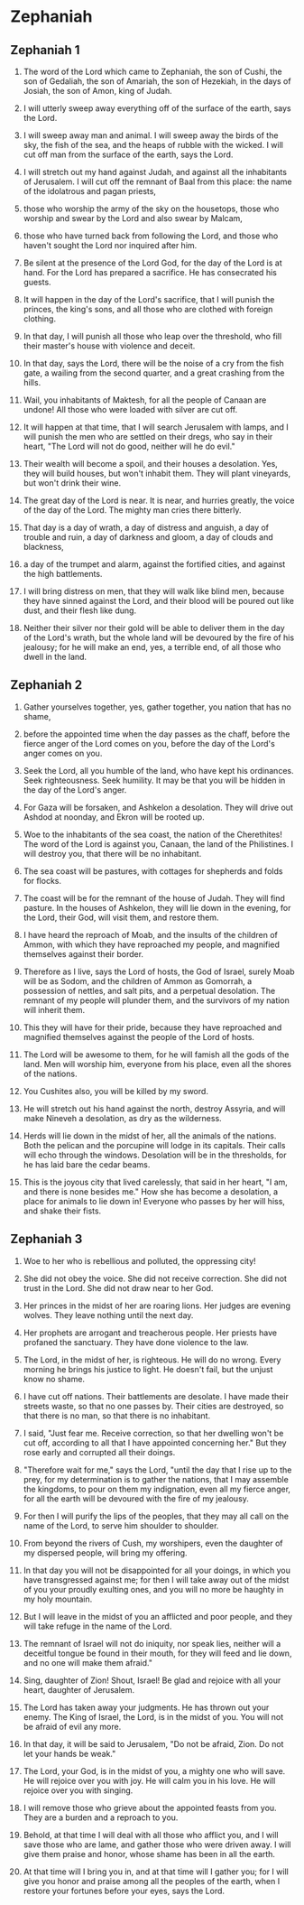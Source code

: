 # Zephaniah

## Zephaniah 1

1. The word of the Lord which came to Zephaniah, the son of Cushi, the son of Gedaliah, the son of Amariah, the son of Hezekiah, in the days of Josiah, the son of Amon, king of Judah.

2. I will utterly sweep away everything off of the surface of the earth, says the Lord.

3. I will sweep away man and animal. I will sweep away the birds of the sky, the fish of the sea, and the heaps of rubble with the wicked. I will cut off man from the surface of the earth, says the Lord.

4. I will stretch out my hand against Judah, and against all the inhabitants of Jerusalem. I will cut off the remnant of Baal from this place: the name of the idolatrous and pagan priests,

5. those who worship the army of the sky on the housetops, those who worship and swear by the Lord and also swear by Malcam,

6. those who have turned back from following the Lord, and those who haven't sought the Lord nor inquired after him.

7. Be silent at the presence of the Lord God, for the day of the Lord is at hand. For the Lord has prepared a sacrifice. He has consecrated his guests.

8. It will happen in the day of the Lord's sacrifice, that I will punish the princes, the king's sons, and all those who are clothed with foreign clothing.

9. In that day, I will punish all those who leap over the threshold, who fill their master's house with violence and deceit.

10. In that day, says the Lord, there will be the noise of a cry from the fish gate, a wailing from the second quarter, and a great crashing from the hills.

11. Wail, you inhabitants of Maktesh, for all the people of Canaan are undone! All those who were loaded with silver are cut off.

12. It will happen at that time, that I will search Jerusalem with lamps, and I will punish the men who are settled on their dregs, who say in their heart, "The Lord will not do good, neither will he do evil."

13. Their wealth will become a spoil, and their houses a desolation. Yes, they will build houses, but won't inhabit them. They will plant vineyards, but won't drink their wine.

14. The great day of the Lord is near. It is near, and hurries greatly, the voice of the day of the Lord. The mighty man cries there bitterly.

15. That day is a day of wrath, a day of distress and anguish, a day of trouble and ruin, a day of darkness and gloom, a day of clouds and blackness,

16. a day of the trumpet and alarm, against the fortified cities, and against the high battlements.

17. I will bring distress on men, that they will walk like blind men, because they have sinned against the Lord, and their blood will be poured out like dust, and their flesh like dung.

18. Neither their silver nor their gold will be able to deliver them in the day of the Lord's wrath, but the whole land will be devoured by the fire of his jealousy; for he will make an end, yes, a terrible end, of all those who dwell in the land.

## Zephaniah 2

1. Gather yourselves together, yes, gather together, you nation that has no shame,

2. before the appointed time when the day passes as the chaff, before the fierce anger of the Lord comes on you, before the day of the Lord's anger comes on you.

3. Seek the Lord, all you humble of the land, who have kept his ordinances. Seek righteousness. Seek humility. It may be that you will be hidden in the day of the Lord's anger.

4. For Gaza will be forsaken, and Ashkelon a desolation. They will drive out Ashdod at noonday, and Ekron will be rooted up.

5. Woe to the inhabitants of the sea coast, the nation of the Cherethites! The word of the Lord is against you, Canaan, the land of the Philistines. I will destroy you, that there will be no inhabitant.

6. The sea coast will be pastures, with cottages for shepherds and folds for flocks.

7. The coast will be for the remnant of the house of Judah. They will find pasture. In the houses of Ashkelon, they will lie down in the evening, for the Lord, their God, will visit them, and restore them.

8. I have heard the reproach of Moab, and the insults of the children of Ammon, with which they have reproached my people, and magnified themselves against their border.

9. Therefore as I live, says the Lord of hosts, the God of Israel, surely Moab will be as Sodom, and the children of Ammon as Gomorrah, a possession of nettles, and salt pits, and a perpetual desolation. The remnant of my people will plunder them, and the survivors of my nation will inherit them.

10. This they will have for their pride, because they have reproached and magnified themselves against the people of the Lord of hosts.

11. The Lord will be awesome to them, for he will famish all the gods of the land. Men will worship him, everyone from his place, even all the shores of the nations.

12. You Cushites also, you will be killed by my sword.

13. He will stretch out his hand against the north, destroy Assyria, and will make Nineveh a desolation, as dry as the wilderness.

14. Herds will lie down in the midst of her, all the animals of the nations. Both the pelican and the porcupine will lodge in its capitals. Their calls will echo through the windows. Desolation will be in the thresholds, for he has laid bare the cedar beams.

15. This is the joyous city that lived carelessly, that said in her heart, "I am, and there is none besides me." How she has become a desolation, a place for animals to lie down in! Everyone who passes by her will hiss, and shake their fists.

## Zephaniah 3

1. Woe to her who is rebellious and polluted, the oppressing city!

2. She did not obey the voice. She did not receive correction. She did not trust in the Lord. She did not draw near to her God.

3. Her princes in the midst of her are roaring lions. Her judges are evening wolves. They leave nothing until the next day.

4. Her prophets are arrogant and treacherous people. Her priests have profaned the sanctuary. They have done violence to the law.

5. The Lord, in the midst of her, is righteous. He will do no wrong. Every morning he brings his justice to light. He doesn't fail, but the unjust know no shame.

6. I have cut off nations. Their battlements are desolate. I have made their streets waste, so that no one passes by. Their cities are destroyed, so that there is no man, so that there is no inhabitant.

7. I said, "Just fear me. Receive correction, so that her dwelling won't be cut off, according to all that I have appointed concerning her." But they rose early and corrupted all their doings.

8. "Therefore wait for me," says the Lord, "until the day that I rise up to the prey, for my determination is to gather the nations, that I may assemble the kingdoms, to pour on them my indignation, even all my fierce anger, for all the earth will be devoured with the fire of my jealousy.

9. For then I will purify the lips of the peoples, that they may all call on the name of the Lord, to serve him shoulder to shoulder.

10. From beyond the rivers of Cush, my worshipers, even the daughter of my dispersed people, will bring my offering.

11. In that day you will not be disappointed for all your doings, in which you have transgressed against me; for then I will take away out of the midst of you your proudly exulting ones, and you will no more be haughty in my holy mountain.

12. But I will leave in the midst of you an afflicted and poor people, and they will take refuge in the name of the Lord.

13. The remnant of Israel will not do iniquity, nor speak lies, neither will a deceitful tongue be found in their mouth, for they will feed and lie down, and no one will make them afraid."

14. Sing, daughter of Zion! Shout, Israel! Be glad and rejoice with all your heart, daughter of Jerusalem.

15. The Lord has taken away your judgments. He has thrown out your enemy. The King of Israel, the Lord, is in the midst of you. You will not be afraid of evil any more.

16. In that day, it will be said to Jerusalem, "Do not be afraid, Zion. Do not let your hands be weak."

17. The Lord, your God, is in the midst of you, a mighty one who will save. He will rejoice over you with joy. He will calm you in his love. He will rejoice over you with singing.

18. I will remove those who grieve about the appointed feasts from you. They are a burden and a reproach to you.

19. Behold, at that time I will deal with all those who afflict you, and I will save those who are lame, and gather those who were driven away. I will give them praise and honor, whose shame has been in all the earth.

20. At that time will I bring you in, and at that time will I gather you; for I will give you honor and praise among all the peoples of the earth, when I restore your fortunes before your eyes, says the Lord.

